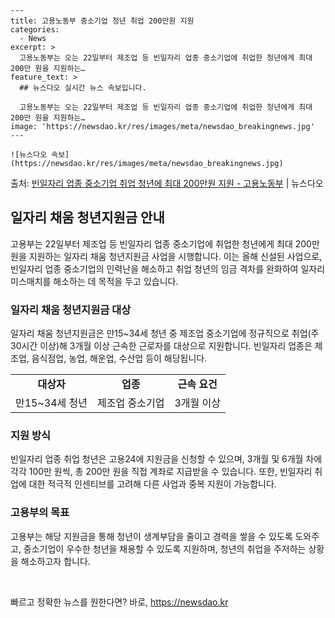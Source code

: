     ---
    title: 고용노동부 중소기업 청년 취업 200만원 지원
    categories:
      - News
    excerpt: >
      고용노동부는 오는 22일부터 제조업 등 빈일자리 업종 중소기업에 취업한 청년에게 최대 200만 원을 지원하는…
    feature_text: >
      ## 뉴스다오 실시간 뉴스 속보입니다.
    
      고용노동부는 오는 22일부터 제조업 등 빈일자리 업종 중소기업에 취업한 청년에게 최대 200만 원을 지원하는…
    image: 'https://newsdao.kr/res/images/meta/newsdao_breakingnews.jpg'
    ---
    
    ![뉴스다오 속보](https://newsdao.kr/res/images/meta/newsdao_breakingnews.jpg)

<p>출처: <a href="https://newsdao.kr/3052" rel="dofollow">빈일자리 업종 중소기업 취업 청년에 최대 200만원 지원 - 고용노동부</a> | 뉴스다오</p>

<h2 data-ke-size="size26">일자리 채움 청년지원금 안내</h2>
<p data-ke-size="size16">고용부는 22일부터 제조업 등 빈일자리 업종 중소기업에 취업한 청년에게 최대 200만 원을 지원하는 일자리 채움 청년지원금 사업을 시행합니다. 이는 올해 신설된 사업으로, 빈일자리 업종 중소기업의 인력난을 해소하고 취업 청년의 임금 격차를 완화하여 일자리 미스매치를 해소하는 데 목적을 두고 있습니다.</p>

<h3 data-ke-size="size24">일자리 채움 청년지원금 대상</h3>
<p data-ke-size="size16">일자리 채움 청년지원금은 만15~34세 청년 중 제조업 중소기업에 정규직으로 취업(주 30시간 이상)해 3개월 이상 근속한 근로자를 대상으로 지원합니다. 빈일자리 업종은 제조업, 음식점업, 농업, 해운업, 수산업 등이 해당됩니다.</p>

<table>
  <tr>
    <td style="text-align: center; height: 17px;"><b>대상자</b></td>
    <td style="text-align: center; height: 17px;"><b>업종</b></td>
    <td style="text-align: center; height: 17px;"><b>근속 요건</b></td>
  </tr>
  <tr>
    <td style="text-align: center; height: 17px;">만15~34세 청년</td>
    <td style="text-align: center; height: 17px;">제조업 중소기업</td>
    <td style="text-align: center; height: 17px;">3개월 이상</td>
  </tr>
</table>

<h3 data-ke-size="size24">지원 방식</h3>
<p data-ke-size="size16">빈일자리 업종 취업 청년은 고용24에 지원금을 신청할 수 있으며, 3개월 및 6개월 차에 각각 100만 원씩, 총 200만 원을 직접 계좌로 지급받을 수 있습니다. 또한, 빈일자리 취업에 대한 적극적 인센티브를 고려해 다른 사업과 중복 지원이 가능합니다.</p>

<h3 data-ke-size="size24">고용부의 목표</h3>
<p data-ke-size="size16">고용부는 해당 지원금을 통해 청년이 생계부담을 줄이고 경력을 쌓을 수 있도록 도와주고, 중소기업이 우수한 청년을 채용할 수 있도록 지원하며, 청년의 취업을 주저하는 상황을 해소하고자 합니다.</p>

<p data-ke-size="size16">&nbsp;</p> 

빠르고 정확한 뉴스를 원한다면? 바로, <a href="https://newsdao.kr" rel="dofollow">https://newsdao.kr</a>


    
